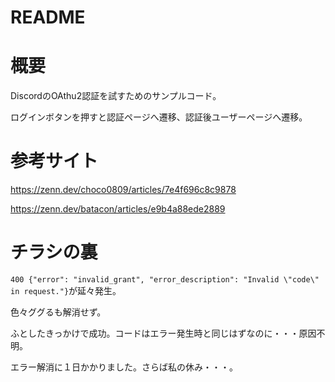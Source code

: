 # README

# 概要

DiscordのOAthu2認証を試すためのサンプルコード。

ログインボタンを押すと認証ページへ遷移、認証後ユーザーページへ遷移。


# 参考サイト

https://zenn.dev/choco0809/articles/7e4f696c8c9878

https://zenn.dev/batacon/articles/e9b4a88ede2889


# チラシの裏

`400 {"error": "invalid_grant", "error_description": "Invalid \"code\" in request."}`が延々発生。

色々ググるも解消せず。

ふとしたきっかけで成功。コードはエラー発生時と同じはずなのに・・・原因不明。

エラー解消に１日かかりました。さらば私の休み・・・。
